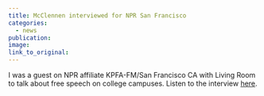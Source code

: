 ```yaml
---
title: McClennen interviewed for NPR San Francisco
categories: 
  - news
publication:
image:
link_to_original:
---
```



I was a guest on NPR affiliate KPFA-FM/San Francisco CA with Living Room to talk about free speech on college campuses. Listen to the interview [here](https://kpfa.org/player/?audio=270069).